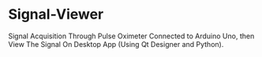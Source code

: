 # Signal-Viewer
 Signal Acquisition Through Pulse Oximeter Connected to Arduino Uno, then View The Signal On Desktop App (Using Qt Designer and Python).
